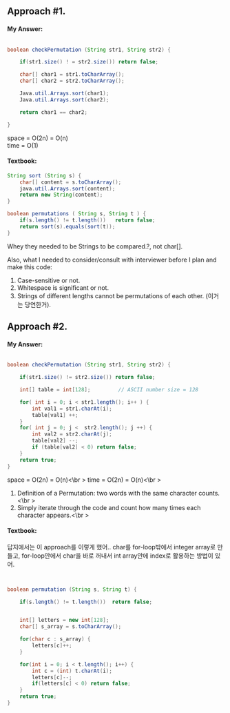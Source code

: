 ## Approach #1. 
#### My Answer:
```java

boolean checkPermutation (String str1, String str2) {

	if(str1.size() ! = str2.size()) return false;

	char[] char1 = str1.toCharArray();
	char[] char2 = str2.toCharArray();

	Java.util.Arrays.sort(char1);
	Java.util.Arrays.sort(char2);

	return char1 == char2;

}

```
space = O(2n) = O(n) <br />
time = O(1)

#### Textbook:

```java
String sort (String s) {
	char[] content = s.toCharArray();
	java.util.Arrays.sort(content);
	return new String(content);
}

boolean permutations ( String s, String t ) {
	if(s.length() != t.length())   return false;
	return sort(s).equals(sort(t));
}

```
Whey they needed to be Strings to be compared.?, not char[].<br />

Also,  what I needed to consider/consult with interviewer before I plan and make this code:<br />

1. Case-sensitive or not.<br />
2. Whitespace is significant or not.<br />
3. Strings of different lengths cannot be permutations of each other. (이거는 당연한거).<br />


## Approach #2. 

#### My Answer:

```java

boolean checkPermutation (String str1, String str2) {

	if(str1.size() != str2.size()) return false;

	int[] table = int[128]; 		// ASCII number size = 128

	for( int i = 0; i < str1.length(); i++ ) {
		int val1 = str1.charAt(i);
		table[val1] ++;
	}
	for( int j = 0; j <  str2.length(); j ++) {
		int val2 = str2.charAt(j);
		table[val2] --;
		if (table[val2] < 0) return false;
	}
	return true;
}

```
space = O(2n) = O(n)<\br >
time = O(2n) = O(n)<\br >

1. Definition of a Permutation: two words with the same character counts. <\br >
2. Simply iterate through the code and count how many times each character appears.<\br >

#### Textbook:

답지에서는 이 approach를 이렇게 했어.. char를 for-loop밖에서 integer array로 만들고, for-loop안에서 char을 바로 꺼내서 int array안에 index로 활용하는 방법이 있어. 	

```java


boolean permutation (String s, String t) {

	if(s.length() != t.length())  return false;


	int[] letters = new int[128];
	char[] s_array = s.toCharArray();

	for(char c : s_array) {
		letters[c]++;
	}

	for(int i = 0; i < t.length(); i++) {
		int c = (int) t.charAt(i);
		letters[c]--;
		if(letters[c] < 0) return false;
	}
	return true;
}

```




